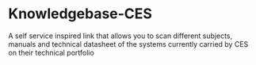 # Knowledgebase-CES
A self service inspired link that allows you to scan different subjects, manuals and technical datasheet of the systems currently carried by CES on their technical portfolio

